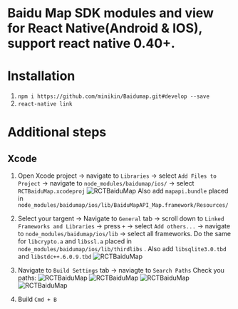 # Baidu Map SDK modules and view for React Native(Android & IOS), support react native 0.40+.

# Installation

1. `npm i https://github.com/minikin/Baidumap.git#develop --save`
2. `react-native link`

# Additional steps
## Xcode

1. Open Xcode project -> navigate to `Libraries` -> select `Add Files to Project` -> navigate to `node_modules/baidumap/ios/` ->
select `RCTBaiduMap.xcodeproj`
![RCTBaiduMap](https://image.ibb.co/dKaQGR/b1.png)
Also add `mapapi.bundle` placed in `node_modules/baidumap/ios/lib/BaiduMapAPI_Map.framework/Resources/`

2. Select your targent -> Navigate to `General` tab -> scroll down to `Linked Frameworks and Libraries` -> press `+` -> select `Add others...` -> navigate to  `node_modules/baidumap/ios/lib` -> select all frameworks.
Do the same for `libcrypto.a` and `libssl.a` placed in `node_modules/baidumap/ios/lib/thirdlibs` . Also add `libsqlite3.0.tbd` and `libstdc++.6.0.9.tbd`
![RCTBaiduMap](https://image.ibb.co/gS3HVm/b2.png)
3. Navigate to `Build Settings` tab -> naviagte to `Search Paths`
Check you paths:
![RCTBaiduMap](https://image.ibb.co/nHUo36/3_1.png)
![RCTBaiduMap](https://image.ibb.co/jgeXVm/3_2.png)
![RCTBaiduMap](https://image.ibb.co/j8WqGR/3_3.png)
![RCTBaiduMap](https://image.ibb.co/iCBCVm/3_4.png)
4. Build `Cmd + B`